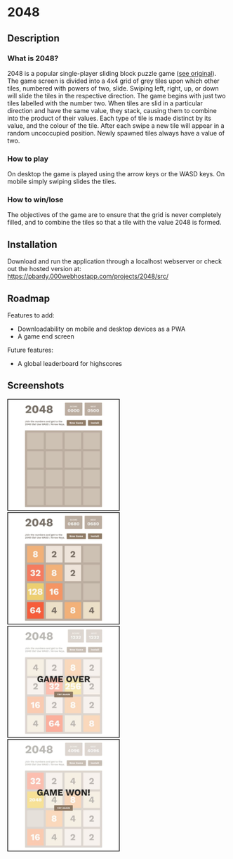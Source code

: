 # 2048

## Description

### What is 2048?

2048 is a popular single-player sliding block puzzle game (<a href="https://play2048.co/">see original</a>). The game screen is divided into a 4x4 grid of grey tiles upon which other tiles, numbered with powers of two, slide. Swiping left, right, up, or down will slide the tiles in the respective direction. The game begins with just two tiles labelled
with the number two. When tiles are slid in a particular direction and have the same value, they stack, causing them to combine into the product of their values. Each type of tile is made distinct by its value, and the colour of the tile. After each swipe a new tile will appear in a random uncoccupied position. Newly spawned tiles always have a value of two.  

### How to play

On desktop the game is played using the arrow keys or the WASD keys. On mobile simply swiping slides the tiles.

### How to win/lose

The objectives of the game are to ensure that the grid is never completely filled, and to combine the tiles so that a tile with the value 2048 is formed. 

## Installation

Download and run the application through a localhost webserver or check out the hosted version at: <a href="https://pbardy.000webhostapp.com/projects/2048/src/">https://pbardy.000webhostapp.com/projects/2048/src/</a>

## Roadmap

Features to add:

* Downloadability on mobile and desktop devices as a PWA
* A game end screen 

Future features:

* A global leaderboard for highscores

## Screenshots

<img src="screenshots/project-2048-1.jpg?raw=true" width="256" />
<img src="screenshots/project-2048-2.jpg?raw=true" width="256" />
<img src="screenshots/project-2048-3.jpg?raw=true" width="256" />
<img src="screenshots/project-2048-4.jpg?raw=true" width="256" />

